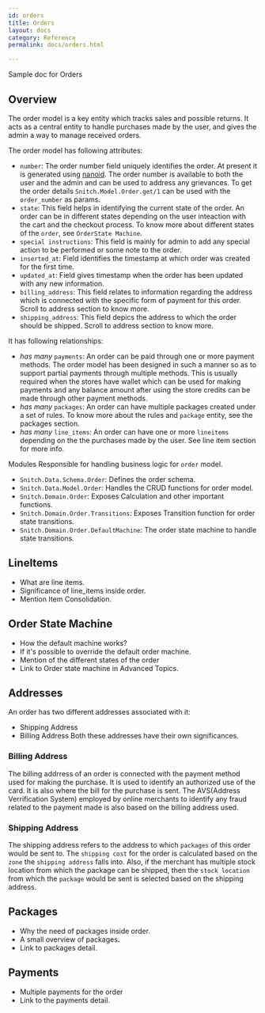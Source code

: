 ```yaml
---
id: orders
title: Orders
layout: docs
category: Reference
permalink: docs/orders.html

---
```


Sample doc for Orders

## Overview
The order model is a key entity which tracks sales and possible returns. It acts
as a central entity to handle purchases made by the user, and gives the admin a way
to manage received orders.

The order model has following attributes:
- `number`: The order number field uniquely identifies the order. At present it
   is generated using [nanoid][1]. The order number is available to both the user
   and the admin and can be used to address any grievances. To get the order details
   `Snitch.Model.Order.get/1` can be used with the `order_number` as params.
- `state`: This field helps in identifying the current state of the order. An order
   can be in different states depending on the user inteaction with the cart and
   the checkout process. To know more about different states of the `order`, see
   `OrderState Machine`.
- `special instructions`: This field is mainly for admin to add any special action
    to be performed or some note to the order.
- `inserted_at`: Field identifies the timestamp at which order was created for the first
   time.
- `updated_at`: Field gives timestamp when the order has been updated with any new
   information.
- `billing_address`: This field relates to information regarding the address which
   is connected with the specific form of payment for this order. Scroll to address
   section to know more.
- `shipping_address`: This field depics the address to which the order should be
  shipped. Scroll to address section to know more.

It has following relationships:
 - _has many_ `payments`: An order can be paid through one or more payment methods. The
   order model has been designed in such a manner so as to support partial payments through
  multiple methods. This is usually required when the stores have wallet which can be used
  for making payments and any balance amount after using the store credits can be made
  through other payment methods.
 - _has many_ `packages`: An order can have multiple packages created under a set of rules.
  To know more about the rules and `package` entity, see the packages section.
 - _has many_ `line_items`: An order can have one or more `lineitems` depending on the
  the purchases made by the user. See line item section for more info.

Modules Responsible for handling business logic for `order` model.
- `Snitch.Data.Schema.Order`: Defines the order schema.
- `Snitch.Data.Model.Order`: Handles the CRUD functions for order model.
- `Snitch.Domain.Order`: Exposes Calculation and other important functions.
- `Snitch.Domain.Order.Transitions`: Exposes Transition function for order state transitions.
- `Snitch.Domain.Order.DefaultMachine`: The order state machine to handle state
   transitions.

## LineItems
- What are line items.
- Significance of line_items inside order.
- Mention Item Consolidation.

## Order State Machine
- How the default machine works?
- If it's possible to override the default order machine.
- Mention of the different states of the order
- Link to Order state machine in Advanced Topics.

## Addresses
An order has two different addresses associated with it:
- Shipping Address
- Billing Address
Both these addresses have their own significances.

### Billing Address
The billing addrress of an order is connected with the payment method used for making the purchase. It is used to identify an authorized use of the card. It is also where the bill for the purchase is sent.
The AVS(Address Verrification System) employed by online merchants to identify any fraud related to the payment made is also based on the billing address used.

### Shipping Address
The shipping address refers to the address to which `packages` of this order would be sent to.
The `shipping cost` for the order is calculated based on the `zone` the `shipping address` falls into.
Also, if the merchant has multiple stock location from which the package can be shipped, then the `stock location` from which the `package` would be sent is selected based on the shipping address.

## Packages
- Why the need of packages inside order.
- A small overview of packages.
- Link to packages detail.

## Payments
- Multiple payments for the order
- Link to the payments detail.


[1]: https://github.com/ai/nanoid
